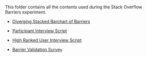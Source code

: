 This folder contains all the contents used during the Stack Overflow Barriers experiment.

- [Diverging Stacked Barchart of Barriers](https://github.com/alt-code/Research/blob/master/StackOverflow/Barriers/OpenRating_ranked.pdf)

- [Participant Interview Script](https://github.com/alt-code/Research/blob/master/StackOverflow/Barriers/SO_InterviewScript.pdf) 

- [High Ranked User Interview Script](https://github.com/alt-code/Research/blob/master/StackOverflow/Barriers/SO_InterviewScript_HighRanked.pdf) 

- [Barrier Validation Survey](https://github.com/alt-code/Research/blob/master/StackOverflow/Barriers/SO_BarrierSurvey.pdf)

